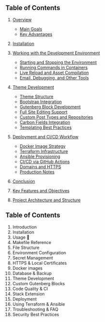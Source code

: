## Table of Contents

1. [Overview](overview.md)
    - [Main Goals](overview.md#main-goals)
    - [Key Advantages](overview.md#key-advantages)
2. [Installation](#installation.md)
5. [Working with the Development Environment](#working-with-the-development-environment)
    - [Starting and Stopping the Environment](#starting-and-stopping-the-environment)
    - [Running Commands in Containers](#running-commands-in-containers)
    - [Live Reload and Asset Compilation](#live-reload-and-asset-compilation)
    - [Email, Debugging, and Other Tools](#email-debugging-and-other-tools)
6. [Theme Development](#theme-development)
    - [Theme Structure](#theme-structure)
    - [Bootstrap Integration](#bootstrap-integration)
    - [Gutenberg Block Development](#gutenberg-block-development)
    - [Full Site Editing Support](#full-site-editing-support)
    - [Custom Post Types and Repositories](#custom-post-types-and-repositories)
    - [Carbon Fields Integration](#carbon-fields-integration)
    - [Templating Best Practices](#templating-best-practices)
7. [Deployment and CI/CD Workflow](#deployment-and-cicd-workflow)
    - [Docker Image Strategy](#docker-image-strategy)
    - [Terraform Infrastructure](#terraform-infrastructure)
    - [Ansible Provisioning](#ansible-provisioning)
    - [CI/CD via GitHub Actions](#cicd-via-github-actions)
    - [Domains and HTTPS](#domains-and-https)
    - [Production Notes](#production-notes)
8. [Conclusion](#conclusion)

2. [Key Features and Objectives](#key-features-and-objectives)
3. [Project Architecture and Structure](#project-architecture-and-structure)





## Table of Contents

1. Introduction
2. Installation
3. Usage 🚀
4. Makefile Reference
5. File Structure
6. Environment Configuration
7. Secret Management
8. HTTPS & Local Certificates
9. Docker images
10. Database & Backup
11. Theme Development
12. Custom Gutenberg Blocks
13. Code Quality & CI
14. Stack Extension
15. Deployment
16. Using Terraform & Ansible
17. Troubleshooting & FAQ
18. Security Best Practices  
